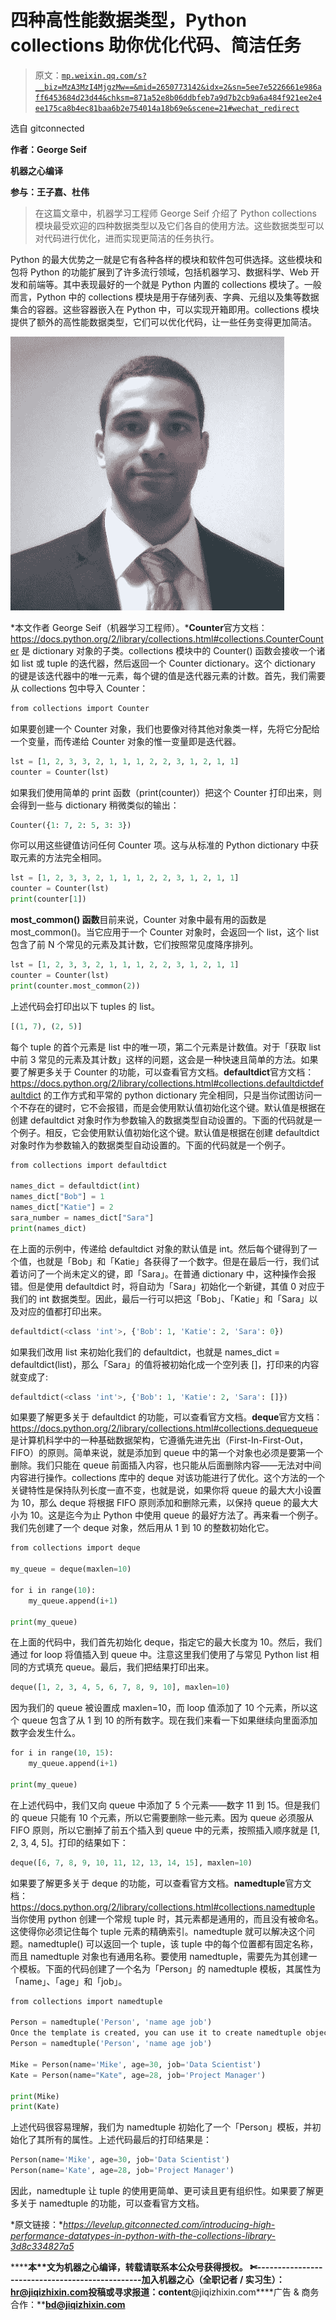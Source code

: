 # 四种高性能数据类型，Python collections 助你优化代码、简洁任务

> 原文：[`mp.weixin.qq.com/s?__biz=MzA3MzI4MjgzMw==&mid=2650773142&idx=2&sn=5ee7e5226661e986aff6453684d23d44&chksm=871a52e8b06ddbfeb7a9d7b2cb9a6a484f921ee2e4ee175ca8b4ec81baa6b2e754014a18b69e&scene=21#wechat_redirect`](http://mp.weixin.qq.com/s?__biz=MzA3MzI4MjgzMw==&mid=2650773142&idx=2&sn=5ee7e5226661e986aff6453684d23d44&chksm=871a52e8b06ddbfeb7a9d7b2cb9a6a484f921ee2e4ee175ca8b4ec81baa6b2e754014a18b69e&scene=21#wechat_redirect)

选自 gitconnected

****作者：George Seif****

****机器之心编译****

**参与：王子嘉、杜伟**

> 在这篇文章中，机器学习工程师 George Seif 介绍了 Python collections 模块最受欢迎的四种数据类型以及它们各自的使用方法。这些数据类型可以对代码进行优化，进而实现更简洁的任务执行。

Python 的最大优势之一就是它有各种各样的模块和软件包可供选择。这些模块和包将 Python 的功能扩展到了许多流行领域，包括机器学习、数据科学、Web 开发和前端等。其中表现最好的一个就是 Python 内置的 collections 模块了。一般而言，Python 中的 collections 模块是用于存储列表、字典、元组以及集等数据集合的容器。这些容器嵌入在 Python 中，可以实现开箱即用。collections 模块提供了额外的高性能数据类型，它们可以优化代码，让一些任务变得更加简洁。

![](img/97a5255fe62c7816353f0b982ac5ac5d.jpg)

*本文作者 George Seif（机器学习工程师）。***Counter**官方文档：https://docs.python.org/2/library/collections.html#collections.CounterCounter 是 dictionary 对象的子类。collections 模块中的 Counter() 函数会接收一个诸如 list 或 tuple 的迭代器，然后返回一个 Counter dictionary。这个 dictionary 的键是该迭代器中的唯一元素，每个键的值是迭代器元素的计数。首先，我们需要从 collections 包中导入 Counter：

```py
from collections import Counter
```

如果要创建一个 Counter 对象，我们也要像对待其他对象类一样，先将它分配给一个变量，而传递给 Counter 对象的惟一变量即是迭代器。

```py
lst = [1, 2, 3, 3, 2, 1, 1, 1, 2, 2, 3, 1, 2, 1, 1]
counter = Counter(lst)
```

如果我们使用简单的 print 函数（print(counter)）把这个 Counter 打印出来，则会得到一些与 dictionary 稍微类似的输出：

```py
Counter({1: 7, 2: 5, 3: 3})
```

你可以用这些键值访问任何 Counter 项。这与从标准的 Python dictionary 中获取元素的方法完全相同。

```py
lst = [1, 2, 3, 3, 2, 1, 1, 1, 2, 2, 3, 1, 2, 1, 1]
counter = Counter(lst)
print(counter[1])
```

**most_common() 函数**目前来说，Counter 对象中最有用的函数是 most_common()。当它应用于一个 Counter 对象时，会返回一个 list，这个 list 包含了前 N 个常见的元素及其计数，它们按照常见度降序排列。

```py
lst = [1, 2, 3, 3, 2, 1, 1, 1, 2, 2, 3, 1, 2, 1, 1]
counter = Counter(lst)
print(counter.most_common(2))
```

上述代码会打印出以下 tuples 的 list。

```py
[(1, 7), (2, 5)]
```

每个 tuple 的首个元素是 list 中的唯一项，第二个元素是计数值。对于「获取 list 中前 3 常见的元素及其计数」这样的问题，这会是一种快速且简单的方法。如果要了解更多关于 Counter 的功能，可以查看官方文档。**defaultdict**官方文档：https://docs.python.org/2/library/collections.html#collections.defaultdictdefaultdict 的工作方式和平常的 python dictionary 完全相同，只是当你试图访问一个不存在的键时，它不会报错，而是会使用默认值初始化这个键。默认值是根据在创建 defaultdict 对象时作为参数输入的数据类型自动设置的。下面的代码就是一个例子。相反，它会使用默认值初始化这个键。默认值是根据在创建 defaultdict 对象时作为参数输入的数据类型自动设置的。下面的代码就是一个例子。

```py
from collections import defaultdict

names_dict = defaultdict(int)
names_dict["Bob"] = 1
names_dict["Katie"] = 2
sara_number = names_dict["Sara"]
print(names_dict)
```

在上面的示例中，传递给 defaultdict 对象的默认值是 int。然后每个键得到了一个值，也就是「Bob」和「Katie」各获得了一个数字。但是在最后一行，我们试着访问了一个尚未定义的键，即「Sara」。在普通 dictionary 中，这种操作会报错。但是使用 defaultdict 时，将自动为「Sara」初始化一个新键，其值 0 对应于我们的 int 数据类型。因此，最后一行可以把这「Bob」、「Katie」和「Sara」以及对应的值都打印出来。

```py
defaultdict(<class 'int'>, {'Bob': 1, 'Katie': 2, 'Sara': 0})
```

如果我们改用 list 来初始化我们的 defaultdict，也就是 names_dict = defaultdict(list)，那么「Sara」的值将被初始化成一个空列表 []，打印来的内容就变成了:

```py
defaultdict(<class 'int'>, {'Bob': 1, 'Katie': 2, 'Sara': []})
```

如果要了解更多关于 defaultdict 的功能，可以查看官方文档。**deque**官方文档：https://docs.python.org/2/library/collections.html#collections.dequequeue 是计算机科学中的一种基础数据架构，它遵循先进先出（First-In-First-Out，FIFO）的原则。简单来说，就是添加到 queue 中的第一个对象也必须是要第一个删除。我们只能在 queue 前面插入内容，也只能从后面删除内容——无法对中间内容进行操作。collections 库中的 deque 对该功能进行了优化。这个方法的一个关键特性是保持队列长度一直不变，也就是说，如果你将 queue 的最大大小设置为 10，那么 deque 将根据 FIFO 原则添加和删除元素，以保持 queue 的最大大小为 10。这是迄今为止 Python 中使用 queue 的最好方法了。再来看一个例子。我们先创建了一个 deque 对象，然后用从 1 到 10 的整数初始化它。

```py
from collections import deque

my_queue = deque(maxlen=10)

for i in range(10):
    my_queue.append(i+1)

print(my_queue)
```

在上面的代码中，我们首先初始化 deque，指定它的最大长度为 10。然后，我们通过 for loop 将值插入到 queue 中。注意这里我们使用了与常见 Python list 相同的方式填充 queue。最后，我们把结果打印出来。

```py
deque([1, 2, 3, 4, 5, 6, 7, 8, 9, 10], maxlen=10)
```

因为我们的 queue 被设置成 maxlen=10，而 loop 值添加了 10 个元素，所以这个 queue 包含了从 1 到 10 的所有数字。现在我们来看一下如果继续向里面添加数字会发生什么。

```py
for i in range(10, 15):
    my_queue.append(i+1)

print(my_queue)
```

在上述代码中，我们又向 queue 中添加了 5 个元素——数字 11 到 15。但是我们的 queue 只能有 10 个元素，所以它需要删除一些元素。因为 queue 必须服从 FIFO 原则，所以它删掉了前五个插入到 queue 中的元素，按照插入顺序就是 [1, 2, 3, 4, 5]。打印的结果如下：

```py
deque([6, 7, 8, 9, 10, 11, 12, 13, 14, 15], maxlen=10)
```

如果要了解更多关于 deque 的功能，可以查看官方文档。**namedtuple**官方文档：https://docs.python.org/2/library/collections.html#collections.namedtuple 当你使用 python 创建一个常规 tuple 时，其元素都是通用的，而且没有被命名。这使得你必须记住每个 tuple 元素的精确索引。namedtuple 就可以解决这个问题。namedtuple() 可以返回一个 tuple，该 tuple 中的每个位置都有固定名称，而且 namedtuple 对象也有通用名称。要使用 namedtuple，需要先为其创建一个模板。下面的代码创建了一个名为「Person」的 namedtuple 模板，其属性为「name」、「age」和「job」。

```py
from collections import namedtuple

Person = namedtuple('Person', 'name age job')
Once the template is created, you can use it to create namedtuple objects. Let’s create 2 namedtuple’s for 2 Persons and print out their representation.
Person = namedtuple('Person', 'name age job')

Mike = Person(name='Mike', age=30, job='Data Scientist')
Kate = Person(name="Kate", age=28, job='Project Manager')

print(Mike)
print(Kate)
```

上述代码很容易理解，我们为 namedtuple 初始化了一个「Person」模板，并初始化了其所有的属性。上述代码最后的打印结果是：

```py
Person(name='Mike', age=30, job='Data Scientist')
Person(name='Kate', age=28, job='Project Manager')
```

因此，namedtuple 让 tuple 的使用更简单、更可读且更有组织性。如果要了解更多关于 namedtuple 的功能，可以查看官方文档。

*原文链接：**https://levelup.gitconnected.com/introducing-high-performance-datatypes-in-python-with-the-collections-library-3d8c334827a5*

********本****文为机器之心编译，**转载请联系本公众号获得授权****。**
✄------------------------------------------------**加入机器之心（全职记者 / 实习生）：****hr@jiqizhixin.com****投稿或寻求报道：content****@jiqizhixin.com****广告 & 商务合作：****bd@jiqizhixin.com**